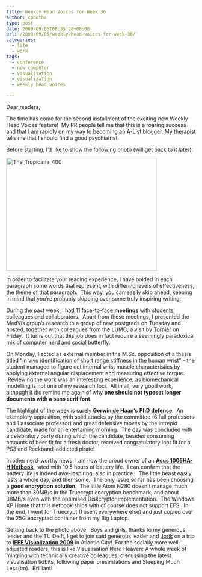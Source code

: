 ```yaml
---
title: Weekly Head Voices for Week 36
author: cpbotha
type: post
date: 2009-09-05T08:35:28+00:00
url: /2009/09/05/weekly-head-voices-for-week-36/
categories:
  - life
  - work
tags:
  - conference
  - new computer
  - visualisation
  - visualization
  - weekly head voices

---
```

Dear readers,

The time has come for the second installment of the exciting new Weekly Head Voices feature!  My PR people tell me that this is a roaring success and that I am rapidly on my way to becoming an A-List blogger. My therapist tells me that I should find a good psychiatrist.

Before starting, I’d like to show the following photo (will get back to it later):

<a data-rel="lightbox-image-0" data-rl_caption="" data-rl_title="" href="http://en.wikipedia.org/wiki/File:The_Tropicana.JPG" title=""><img alt="The_Tropicana_400" class="alignnone size-full wp-image-581" data-attachment-id="581" data-comments-opened="1" data-image-description="" data-image-meta='{"aperture":"5.34","credit":"","camera":"FinePix A345","caption":"","created_timestamp":"1147716095","copyright":"","focal_length":"7.8","iso":"64","shutter_speed":"0.0024003840614498","title":""}' data-image-title="The_Tropicana_400" data-large-file="https://cpbotha.net/wp-content/uploads/2009/09/The_Tropicana_400.jpg" data-medium-file="https://cpbotha.net/wp-content/uploads/2009/09/The_Tropicana_400-300x225.jpg" data-orig-file="https://cpbotha.net/wp-content/uploads/2009/09/The_Tropicana_400.jpg" data-orig-size="400,300" data-permalink="https://cpbotha.net/2009/09/05/weekly-head-voices-for-week-36/the_tropicana_400/" height="300" sizes="(max-width: 400px) 85vw, 400px" src="http://cpbotha.net/wp-content/uploads/2009/09/The_Tropicana_400.jpg" srcset="https://cpbotha.net/wp-content/uploads/2009/09/The_Tropicana_400.jpg 400w, https://cpbotha.net/wp-content/uploads/2009/09/The_Tropicana_400-300x225.jpg 300w" title="The_Tropicana_400" width="400"/></a>

In order to facilitate your reading experience, I have bolded in each paragraph some words that represent, with differing levels of effectiveness, the theme of that paragraph.  This way, you can easily skip ahead, keeping in mind that you’re probably skipping over some truly inspiring writing.

During the past week, I had 11 face-to-face **meetings** with students, colleagues and collaborators.  Apart from these meetings, I presented the MedVis group’s research to a group of new postgrads on Tuesday and hosted, together with colleagues from the LUMC, a visit by [Tornier][1] on Friday.  It turns out that this job does in fact require a seemingly paradoxical mix of computer nerd and social butterfly.

On Monday, I acted as external member in the M.Sc. opposition of a thesis titled “In vivo identification of short range stiffness in the human wrist” – the student managed to figure out internal wrist muscle characteristics by applying external angular displacement and measuring effective torque.  Reviewing the work was an interesting experience, as biomechanical modelling is not one of my research foci.  All in all, very good work, although it did remind me again of why **one should not typeset longer documents with a sans serif font**.

The highlight of the week is surely [**Gerwin de Haan**][2]**‘s** [**PhD defense**][3].  An exemplary opposition, with solid attacks by the committee (6 full professors and 1 associate professor) and great defensive moves by the intrepid candidate, made for an entertaining morning.  The day was concluded with a celebratory party during which the candidate, besides consuming amounts of beer fit for a fresh doctor, received congratulatory loot fit for a PS3 and Rockband-addicted pirate!

In other nerd-worthy news: I am now the proud owner of an [**Asus 1005HA-H Netbook**][4], rated with 10.5 hours of battery life.  I can confirm that the battery life is indeed awe-inspiring, also in practice.   The little beast easily lasts a whole day, and then some.  The only issue so far has been choosing a **good encryption solution**.  The little Atom N280 doesn’t manage much more than 30MB/s in the Truecrypt encryption benchmark, and about 38MB/s even with the optimised Diskcryptor implementation.  The Windows XP Home that this netbook ships with of course does not support EFS.  In the end, I went for Truecrypt (I use it everywhere else) and just copied over the 25G encrypted container from my Big Laptop.

Getting back to the photo above:  Boys and girls, thanks to my generous leader and the TU Delft, I get to join said generous leader and [Jorik][5] on a trip to [**IEEE Visualization 2009**][6] in Atlantic City!  For the socially more well-adjusted readers, this is like Visualisation Nerd Heaven: A whole week of mingling with technically creative colleagues, discussing the latest visualisation tidbits, following paper presentations and Sleeping Much Less(tm).  Brilliant!

 [1]: http://www.tornier.com/site "Tornier website"
 [2]: http://gerwindehaan.nl/ "Gerwin's website"
 [3]: http://visualization.tudelft.nl/People/GerwinDeHaan/thesis "Gerwin's PhD page"
 [4]: http://www.cnet.com.au/asus-eee-pc-1005ha-h-339297780.htm "asus eeepc 1005ha-h cnet review"
 [5]: http://graphics.tudelft.nl/~jorik/ "Jorik's homepage"
 [6]: http://vis.computer.org/VisWeek2009/ "VisWeek 2009"
